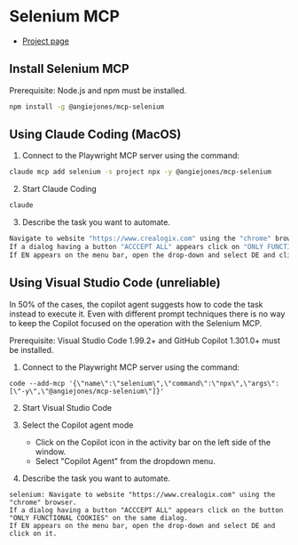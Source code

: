 # Selenium MCP

- [Project page](https://github.com/angiejones/mcp-selenium)

## Install Selenium MCP

Prerequisite: Node.js and npm must be installed.

```bash
npm install -g @angiejones/mcp-selenium 
```

## Using Claude Coding (MacOS)

1. Connect to the Playwright MCP server using the command:
```bash
claude mcp add selenium -s project npx -y @angiejones/mcp-selenium
```
2. Start Claude Coding
```bash
claude
```

3. Describe the task you want to automate.
```bash
Navigate to website "https://www.crealogix.com" using the "chrome" browser. 
If a dialog having a button "ACCCEPT ALL" appears click on "ONLY FUNCTIONAL COOKIES". 
If EN appears on the menu bar, open the drop-down and select DE and click on it.
```

## Using Visual Studio Code (unreliable)

In 50% of the cases, the copilot agent suggests how to code the task instead to execute it.
Even with different prompt techniques there is no way to keep the Copilot focused on the operation with the Selenium MCP.

Prerequisite: Visual Studio Code 1.99.2+ and GitHub Copilot 1.301.0+ must be installed.

1. Connect to the Playwright MCP server using the command:
```pwsh 
code --add-mcp '{\"name\":\"selenium\",\"command\":\"npx\",\"args\":[\"-y\",\"@angiejones/mcp-selenium\"]}'
```
2. Start Visual Studio Code

3. Select the Copilot agent mode
   - Click on the Copilot icon in the activity bar on the left side of the window.
   - Select "Copilot Agent" from the dropdown menu.

4. Describe the task you want to automate.
```
selenium: Navigate to website "https://www.crealogix.com" using the "chrome" browser. 
If a dialog having a button "ACCCEPT ALL" appears click on the button "ONLY FUNCTIONAL COOKIES" on the same dialog. 
If EN appears on the menu bar, open the drop-down and select DE and click on it.
```
